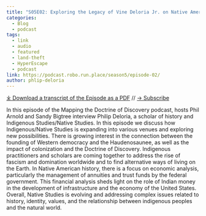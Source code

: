 ```yaml
---
title: "S05E02: Exploring the Legacy of Vine Deloria Jr. on Native American Thought with Philip Deloria"
categories:
  - Blog
  - podcast
tags:
  - link
  - audio
  - featured
  - land-theft
  - HyperEscape
  - podcast
link: https://podcast.robo.run.place/season5/episode-02/
author: phlip-deloria
---
```

<div id="buzzsprout-player-15342841"></div><script src="https://www.buzzsprout.com/1926214/15342841-s05e02-exploring-the-legacy-of-vine-deloria-jr-on-native-american-thought-with-philip-deloria.js?container_id=buzzsprout-player-15342841&player=small" type="text/javascript" charset="utf-8"></script>

[⤓ Download a transcript of the Episode as a PDF](https://podcast.robo.run.place/assets/pdfs/S05E02-The-Legacy-Vine-Deloria-Jr-Native-American-Thought-Philip-Deloria.pdf) // [→ Subscribe](/subscribe/)

In this episode of the Mapping the Doctrine of Discovery podcast, hosts Phil Arnold and Sandy Bigtree interview Philip Deloria, a scholar of history and Indigenous Studies/Native Studies. In this episode we discuss how Indigenous/Native Studies is expanding into various venues and exploring new possibilities. There is growing interest in the connection between the founding of Western democracy and the Haudenosaunee, as well as the impact of colonization and the Doctrine of Discovery. Indigenous practitioners and scholars are coming together to address the rise of fascism and domination worldwide and to find alternative ways of living on the Earth. In Native American history, there is a focus on economic analysis, particularly the management of annuities and trust funds by the federal government. This financial analysis sheds light on the role of Indian money in the development of infrastructure and the economy of the United States. Overall, Native Studies is evolving and addressing complex issues related to history, identity, values, and the relationship between indigenous peoples and the natural world.